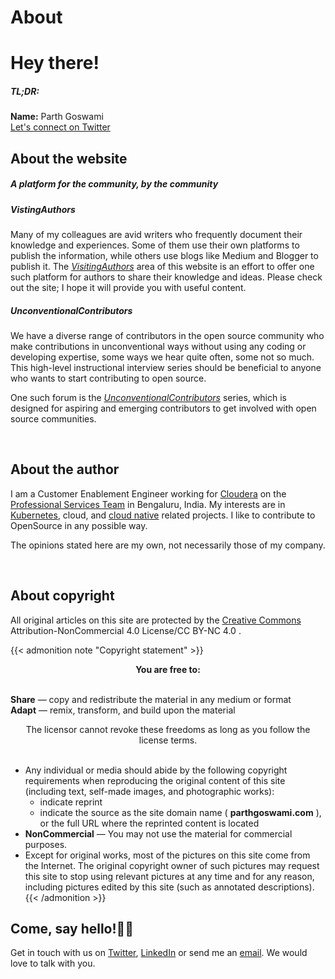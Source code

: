 # About

# **Hey there!**

##### TL;DR: 
**Name:** Parth Goswami<br/>
[Let's connect on Twitter](https://www.twitter.com/parthtwts)

## About the website
##### A platform for the community, by the community

##### VistingAuthors 
Many of my colleagues are avid writers who frequently document their knowledge and experiences. Some of them use their own platforms to publish the information, while others use blogs like Medium and Blogger to publish it. The [*VisitingAuthors*](https://www.parthgoswami.com/categories/visitingauthors/) area of this website is an effort to offer one such platform for authors to share their knowledge and ideas. Please check out the site; I hope it will provide you with useful content.

##### UnconventionalContributors
We have a diverse range of contributors in the open source community who make contributions in unconventional ways without using any coding or developing expertise, some ways we hear quite often, some not so much. This high-level instructional interview series should be beneficial to anyone who wants to start contributing to open source. 

One such forum is the [*UnconventionalContributors*](https://www.parthgoswami.com/categories/unconventionalcontributors/) series, which is designed for aspiring and emerging contributors to get involved with open source communities. 


<br/>

## About the author
I am a Customer Enablement Engineer working for [Cloudera](https://www.cloudera.com) on the [Professional Services Team](https://www.cloudera.com/about/services-and-support/professional-services.html) in Bengaluru, India. My interests are in [Kubernetes](https://kubernetes.io/), cloud, and [cloud native](https://cncf.io) related projects. I like to contribute to OpenSource in any possible way.   

The opinions stated here are my own, not necessarily those of my company.


<br/>

## About copyright
All original articles on this site are protected by the [Creative Commons](https://creativecommons.org/licenses/by-nc/4.0/) Attribution-NonCommercial 4.0 License/CC BY-NC 4.0 .

{{< admonition note "Copyright statement" >}}

<div style="text-align: center"> 
<b>You are free to:</b> 
</div>

<br/>

**Share** — copy and redistribute the material in any medium or format
<br/>
**Adapt** — remix, transform, and build upon the material
<br/>
<div style="text-align: center">
The licensor cannot revoke these freedoms as long as you follow the license terms.
</div>
<br/>

- Any individual or media should abide by the following copyright requirements when reproducing the original content of this site (including text, self-made images, and photographic works):
	- indicate reprint
	- indicate the source as the site domain name ( **parthgoswami.com** ), or the full URL where the reprinted content is located
- **NonCommercial** — You may not use the material for commercial purposes.
- Except for original works, most of the pictures on this site come from the Internet. The original copyright owner of such pictures may request this site to stop using relevant pictures at any time and for any reason, including pictures edited by this site (such as annotated descriptions).
{{< /admonition >}}

## Come, say hello!👋🏻
Get in touch with us on [Twitter](https://www.twitter.com/parthtwts), [LinkedIn](https://www.linkedin.com/in/parth-goswami/) or send me an [email](https://mail.google.com/mail/u/0/?fs=1&tf=cm&source=mailto&to=parthifs.g@gmail.com). We would love to talk with you.

